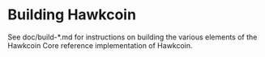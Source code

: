 Building Hawkcoin
================

See doc/build-*.md for instructions on building the various
elements of the Hawkcoin Core reference implementation of Hawkcoin.
